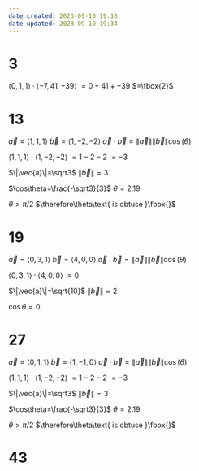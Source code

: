```yaml
---
date created: 2023-09-10 19:18
date updated: 2023-09-10 19:34
---
```


# 3

$\langle0,1,1\rangle\cdot\langle-7,41,-39\rangle$
$=0+41+-39$
$=\fbox{2}$

# 13

$\vec{a}=\langle1,1,1\rangle$
$\vec{b}=\langle1,-2,-2\rangle$
$\vec{a}\cdot\vec{b}=\|\vec{a}\|\|\vec{b}\|\cos(\theta)$

$\langle1,1,1\rangle\cdot\langle1,-2,-2\rangle$
$=1-2-2$
$=-3$

$\|\vec{a}\|=\sqrt3$
$\|\vec{b}\|=3$

$\cos\theta=\frac{-\sqrt3}{3}$
$\theta=2.19$

$\theta>\pi/2$
$\therefore\theta\text{ is obtuse }\fbox{}$

# 19

$\vec{a}=\langle0,3,1\rangle$
$\vec{b}=\langle4,0,0\rangle$
$\vec{a}\cdot\vec{b}=\|\vec{a}\|\|\vec{b}\|\cos(\theta)$

$\langle0,3,1\rangle\cdot\langle4,0,0\rangle$
$=0$

$\|\vec{a}\|=\sqrt{10}$
$\|\vec{b}\|=2$

$\cos\theta=0$

# 27

$\vec{a}=\langle0,1,1\rangle$
$\vec{b}=\langle1,-1,0\rangle$
$\vec{a}\cdot\vec{b}=\|\vec{a}\|\|\vec{b}\|\cos(\theta)$

$\langle1,1,1\rangle\cdot\langle1,-2,-2\rangle$
$=1-2-2$
$=-3$

$\|\vec{a}\|=\sqrt3$
$\|\vec{b}\|=3$

$\cos\theta=\frac{-\sqrt3}{3}$
$\theta=2.19$

$\theta>\pi/2$
$\therefore\theta\text{ is obtuse }\fbox{}$

# 43
